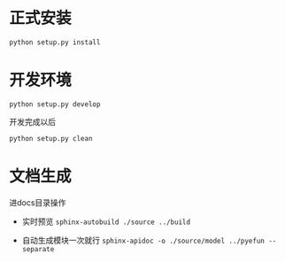# 正式安装
```
python setup.py install
```

# 开发环境
```
python setup.py develop
```

开发完成以后

```
python setup.py clean
```

# 文档生成

进docs目录操作

* 实时预览 `sphinx-autobuild ./source ../build`
  
* 自动生成模块一次就行 `sphinx-apidoc -o ./source/model ../pyefun --separate`
